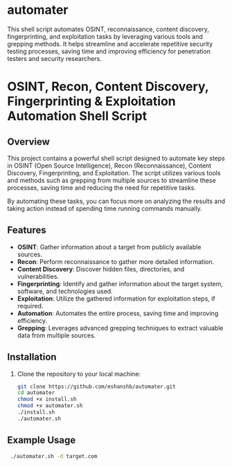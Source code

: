 # automater
This shell script automates OSINT, reconnaissance, content discovery, fingerprinting, and exploitation tasks by leveraging various tools and grepping methods. It helps streamline and accelerate repetitive security testing processes, saving time and improving efficiency for penetration testers and security researchers.

# OSINT, Recon, Content Discovery, Fingerprinting & Exploitation Automation Shell Script

## Overview

This project contains a powerful shell script designed to automate key steps in OSINT (Open Source Intelligence), Recon (Reconnaissance), Content Discovery, Fingerprinting, and Exploitation. The script utilizes various tools and methods such as grepping from multiple sources to streamline these processes, saving time and reducing the need for repetitive tasks.

By automating these tasks, you can focus more on analyzing the results and taking action instead of spending time running commands manually.

## Features

- **OSINT**: Gather information about a target from publicly available sources.
- **Recon**: Perform reconnaissance to gather more detailed information.
- **Content Discovery**: Discover hidden files, directories, and vulnerabilities.
- **Fingerprinting**: Identify and gather information about the target system, software, and technologies used.
- **Exploitation**: Utilize the gathered information for exploitation steps, if required.
- **Automation**: Automates the entire process, saving time and improving efficiency.
- **Grepping**: Leverages advanced grepping techniques to extract valuable data from multiple sources.


## Installation

1. Clone the repository to your local machine:

   ```bash
   git clone https://github.com/eshanshb/automater.git
   cd automater
   chmod +x install.sh
   chmod +x automater.sh
   ./install.sh
   ./automater.sh

## Example Usage
  ```bash
   ./automater.sh -d target.com


